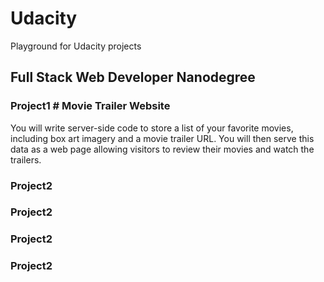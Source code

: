 # Udacity
Playground for Udacity projects

## Full Stack Web Developer Nanodegree
### Project1 # Movie Trailer Website

You will write server-side code to store a list of your favorite movies, including box art imagery and a movie trailer URL. You will then serve this data as a web page allowing visitors to review their movies and watch the trailers.

### Project2 # 

### Project2 # 

### Project2 # 

### Project2 # 
